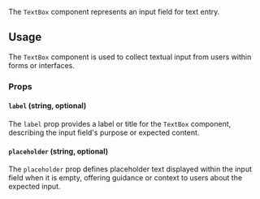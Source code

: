 The `TextBox` component represents an input field for text entry.

## Usage

The `TextBox` component is used to collect textual input from users within forms or interfaces.

### Props

#### `label` (string, optional)

The `label` prop provides a label or title for the `TextBox` component, describing the input field's purpose or expected content.

#### `placeholder` (string, optional)

The `placeholder` prop defines placeholder text displayed within the input field when it is empty, offering guidance or context to users about the expected input.